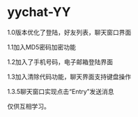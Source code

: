 # yychat-YY

1.0版本优化了登陆，好友列表，聊天窗口界面

1.1加入MD5密码加密功能

1.2加入了手机号码，电子邮箱登陆界面

1.3加入清除代码功能，聊天界面支持键盘操作

1.3.5聊天窗口实现点击“Entry”发送消息

仅供互相学习。
